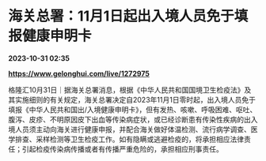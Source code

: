 # 海关总署：11月1日起出入境人员免于填报健康申明卡

**2023-10-31 02:35**

**https://www.gelonghui.com/live/1272975**

格隆汇10月31日｜据海关总署消息，根据《中华人民共和国国境卫生检疫法》及其实施细则的有关规定，海关总署决定自2023年11月1日零时起，出入境人员免于填报《中华人民共和国出/入境健康申明卡》，但有发热、咳嗽、呼吸困难、呕吐、腹泻、皮疹、不明原因皮下出血等传染病症状，或已经诊断患有传染性疾病的出入境人员须主动向海关进行健康申报，并配合海关做好体温检测、流行病学调查、医学排查、采样检测等卫生检疫工作。如有隐瞒或逃避检疫的，将承担相应法律责任；引起检疫传染病传播或者有传播严重危险的，承担相应刑事责任。